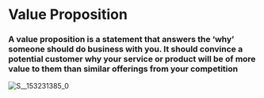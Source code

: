 # Value Proposition
###                        A value proposition is a statement that answers the ‘why’ someone should do business with you. It should convince a potential customer why your service or product will be of more value to them than similar offerings from your competition

![S__153231385_0](https://user-images.githubusercontent.com/70945564/118358568-9c38ca00-b5a9-11eb-9d73-5a4d970261cd.jpg)
